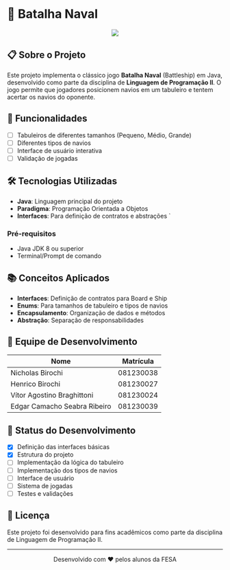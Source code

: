 # 🚢 Batalha Naval

<p align="center">
  <img src="https://img.shields.io/badge/Linguagem-Java-red?style=for-the-badge&logo=java&logoColor=white" />
</p>

## 📋 Sobre o Projeto

Este projeto implementa o clássico jogo **Batalha Naval** (Battleship) em Java, desenvolvido como parte da disciplina de **Linguagem de Programação II**. O jogo permite que jogadores posicionem navios em um tabuleiro e tentem acertar os navios do oponente.

## 🎯 Funcionalidades

- [ ] Tabuleiros de diferentes tamanhos (Pequeno, Médio, Grande)
- [ ] Diferentes tipos de navios
- [ ] Interface de usuário interativa
- [ ] Validação de jogadas

## 🛠️ Tecnologias Utilizadas

- **Java**: Linguagem principal do projeto
- **Paradigma**: Programação Orientada a Objetos
- **Interfaces**: Para definição de contratos e abstrações
  `

### Pré-requisitos

- Java JDK 8 ou superior
- Terminal/Prompt de comando

## 📚 Conceitos Aplicados

- **Interfaces**: Definição de contratos para Board e Ship
- **Enums**: Para tamanhos de tabuleiro e tipos de navios
- **Encapsulamento**: Organização de dados e métodos
- **Abstração**: Separação de responsabilidades

## 👥 Equipe de Desenvolvimento

| Nome                         | Matrícula |
| ---------------------------- | --------- |
| Nicholas Birochi             | 081230038 |
| Henrico Birochi              | 081230027 |
| Vítor Agostino Braghittoni   | 081230024 |
| Edgar Camacho Seabra Ribeiro | 081230039 |

## 📝 Status do Desenvolvimento

- [x] Definição das interfaces básicas
- [x] Estrutura do projeto
- [ ] Implementação da lógica do tabuleiro
- [ ] Implementação dos tipos de navios
- [ ] Interface de usuário
- [ ] Sistema de jogadas
- [ ] Testes e validações

## 📄 Licença

Este projeto foi desenvolvido para fins acadêmicos como parte da disciplina de Linguagem de Programação II.

---

<p align="center">
  Desenvolvido com ❤️ pelos alunos da FESA
</p>
